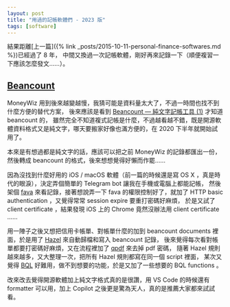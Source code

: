 ```yaml
---
layout: post
title: "用過的記帳軟體們 - 2023 版"
tags: [software]
---
```


結果距離[上一篇]({% link _posts/2015-10-11-personal-finance-softwares.md %})已經過了 8 年，
中間又換過一次記帳軟體，剛好再來記錄一下（順便複習一下應該怎麼發文……）。

## [Beancount]

MoneyWiz 用到後來越變越慢，我猜可能是資料量太大了，不過一時間也找不到什麼方便的替代方案，
後來應該是看到 [Beancount — 純文字記帳工具 (1)](https://yurenju.medium.com/beancount-part-1-20eb4833bb84) 才知道 beancount 的，
雖然完全不知道複式記帳是什麼，不過越看越不錯，既是開源軟體資料格式又是純文字，哪天要搬家好像也滿方便的，在 2020 下半年就開始試用了。

本來是有想過都是純文字的話，應該可以把之前 MoneyWiz 的記錄都匯出一份，然後轉成 beancount 的格式，後來想想覺得好懶而作罷……

因為沒找到什麼好用的 iOS / macOS 軟體（前一篇的時候還是寫 OS X ，真是時代的眼淚），決定弄個簡單的 Telegram bot 讓我在手機或電腦上都能記帳，
然後架個 [fava] 來看記錄，接著想說弄一下 fava 的權限控制好了，就加了 HTTP basic authentication ，又覺得常常 session expire 要重打密碼好麻煩，
於是又試了 client certificate ，結果發現 iOS 上的 Chrome 竟然沒辦法用 client certificate ……

用一陣子之後又想把信用卡帳單、對帳單什麼的加到 beancount documents 裡面，於是用了 [Hazel] 來自動歸檔和寫入 beancount 記錄，
後來覺得每次看對帳單都要打密碼好麻煩，又在流程裡加了 [qpdf] 來去掉 pdf 密碼，
隨著 Hazel 規則越來越多，又大整理一次，把所有 Hazel 規則都寫在同一個 script 裡面，
某次又覺得 [BQL] 好難用，做不到想要的功能，於是又加了一些想要的 BQL functions 。

改來改去覺得開源軟體加上純文字格式真的是很讚，用 VS Code 的時候還有 formatter 可以用，加上 Copilot 之後更是驚為天人，真的是推薦大家都來試試看。

[beancount]: https://beancount.github.io
[fava]: https://beancount.github.io/fava/
[hazel]: https://www.noodlesoft.com
[qpdf]: https://qpdf.readthedocs.io/
[bql]: https://beancount.github.io/docs/beancount_query_language.html

